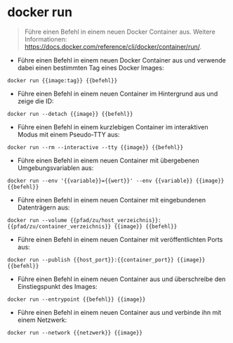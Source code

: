 # docker run

> Führe einen Befehl in einem neuen Docker Container aus.
> Weitere Informationen: <https://docs.docker.com/reference/cli/docker/container/run/>.

- Führe einen Befehl in einem neuen Docker Container aus und verwende dabei einen bestimmten Tag eines Docker Images:

`docker run {{image:tag}} {{befehl}}`

- Führe einen Befehl in einem neuen Container im Hintergrund aus und zeige die ID:

`docker run --detach {{image}} {{befehl}}`

- Führe einen Befehl in einem kurzlebigen Container im interaktiven Modus mit einem Pseudo-TTY aus:

`docker run --rm --interactive --tty {{image}} {{befehl}}`

- Führe einen Befehl in einem neuen Container mit übergebenen Umgebungsvariablen aus:

`docker run --env '{{variable}}={{wert}}' --env {{variable}} {{image}} {{befehl}}`

- Führe einen Befehl in einem neuen Container mit eingebundenen Datenträgern aus:

`docker run --volume {{pfad/zu/host_verzeichnis}}:{{pfad/zu/container_verzeichnis}} {{image}} {{befehl}}`

- Führe einen Befehl in einem neuen Container mit veröffentlichten Ports aus:

`docker run --publish {{host_port}}:{{container_port}} {{image}} {{befehl}}`

- Führe einen Befehl in einem neuen Container aus und überschreibe den Einstiegspunkt des Images:

`docker run --entrypoint {{befehl}} {{image}}`

- Führe einen Befehl in einem neuen Container aus und verbinde ihn mit einem Netzwerk:

`docker run --network {{netzwerk}} {{image}}`
